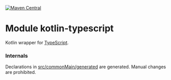 [![Maven Central](https://img.shields.io/maven-central/v/org.jetbrains.kotlin-wrappers/kotlin-typescript)](https://search.maven.org/artifact/org.jetbrains.kotlin-wrappers/kotlin-typescript)

# Module kotlin-typescript

Kotlin wrapper for [TypeScript](https://www.npmjs.com/package/typescript).

### Internals

Declarations in [src/commonMain/generated](./src/commonMain/generated) are generated.
Manual changes are prohibited.
